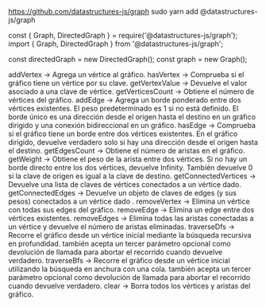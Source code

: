 https://github.com/datastructures-js/graph
sudo yarn add @datastructures-js/graph

const { Graph, DirectedGraph } = require('@datastructures-js/graph');
import { Graph, DirectedGraph } from '@datastructures-js/graph';

const directedGraph = new DirectedGraph();
const graph = new Graph();

addVertex -> Agrega un vértice al gráfico.
hasVertex -> Comprueba si el gráfico tiene un vértice por su clave.
getVertexValue -> Devuelve el valor asociado a una clave de vértice.
getVerticesCount -> Obtiene el número de vértices del gráfico.
addEdge -> Agrega un borde ponderado entre dos vértices existentes. El peso predeterminado es 1 si no está definido. El borde único es una dirección desde el origen hasta el destino en un gráfico dirigido y una conexión bidireccional en un gráfico.
hasEdge -> Comprueba si el gráfico tiene un borde entre dos vértices existentes. En el gráfico dirigido, devuelve verdadero solo si hay una dirección desde el origen hasta el destino.
getEdgesCount -> Obtiene el número de aristas en el gráfico.
getWeight -> Obtiene el peso de la arista entre dos vértices. Si no hay un borde directo entre los dos vértices, devuelve Infinity. También devuelve 0 si la clave de origen es igual a la clave de destino.
getConnectedVertices ->  Devuelve una lista de claves de vértices conectados a un vértice dado.
getConnectedEdges -> Devuelve un objeto de claves de edges (y sus pesos) conectados a un vértice dado .
removeVertex -> Elimina un vértice con todas sus edges del gráfico.
removeEdge -> Elimina un edge entre dos vértices existentes.
removeEdges -> Elimina todas las aristas conectadas a un vértice y devuelve el número de aristas eliminadas.
traverseDfs -> Recorre el gráfico desde un vértice inicial mediante la búsqueda recursiva en profundidad. también acepta un tercer parámetro opcional como devolución de llamada para abortar el recorrido cuando devuelve verdadero.
traverseBfs -> Recorre el gráfico desde un vértice inicial utilizando la búsqueda en anchura con una cola. también acepta un tercer parámetro opcional como devolución de llamada para abortar el recorrido cuando devuelve verdadero.
clear -> Borra todos los vértices y aristas del gráfico.

